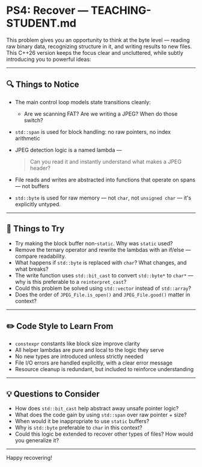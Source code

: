 # PS4: Recover — TEACHING-STUDENT.md

This problem gives you an opportunity to think at the byte level — reading raw binary data, recognizing structure in it, and writing results to new files. This C++26 version keeps the focus clear and uncluttered, while subtly introducing you to powerful ideas:

---

## 🔍 Things to Notice

* The main control loop models state transitions cleanly:

    * Are we scanning FAT? Are we writing a JPEG? When do those switch?
* `std::span` is used for block handling: no raw pointers, no index arithmetic
* JPEG detection logic is a named lambda —

  > Can you read it and instantly understand what makes a JPEG header?
* File reads and writes are abstracted into functions that operate on spans — not buffers
* `std::byte` is used for raw memory — not `char`, not `unsigned char` — it's explicitly untyped.

---

## 🧪 Things to Try

* Try making the block buffer non-`static`. Why was `static` used?
* Remove the ternary operator and rewrite the lambdas with an if/else — compare readability.
* What happens if `std::byte` is replaced with `char`? What changes, and what breaks?
* The write function uses `std::bit_cast` to convert `std::byte*` to `char*` — why is this preferable to a `reinterpret_cast`?
* Could this problem be solved using `std::vector` instead of `std::array`?
* Does the order of `JPEG_File.is_open()` and `JPEG_File.good()` matter in context?

---

## ✏️ Code Style to Learn From

* `constexpr` constants like block size improve clarity
* All helper lambdas are pure and local to the logic they serve
* No new types are introduced unless strictly needed
* File I/O errors are handled explicitly, with a clear error message
* Resource cleanup is redundant, but included to reinforce understanding

---

## 💡 Questions to Consider

* How does `std::bit_cast` help abstract away unsafe pointer logic?
* What does the code gain by using `std::span` over raw pointer + size?
* When would it be inappropriate to use `static` buffers?
* Why is `std::byte` preferable to `char` in this context?
* Could this logic be extended to recover other types of files? How would you generalize it?

---

Happy recovering!
